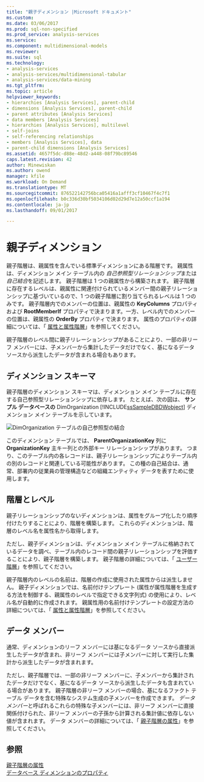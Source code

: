 ```yaml
---
title: "親子ディメンション |Microsoft ドキュメント"
ms.custom: 
ms.date: 03/06/2017
ms.prod: sql-non-specified
ms.prod_service: analysis-services
ms.service: 
ms.component: multidimensional-models
ms.reviewer: 
ms.suite: sql
ms.technology:
- analysis-services
- analysis-services/multidimensional-tabular
- analysis-services/data-mining
ms.tgt_pltfrm: 
ms.topic: article
helpviewer_keywords:
- hierarchies [Analysis Services], parent-child
- dimensions [Analysis Services], parent-child
- parent attributes [Analysis Services]
- data members [Analysis Services]
- hierarchies [Analysis Services], multilevel
- self-joins
- self-referencing relationships
- members [Analysis Services], data
- parent-child dimensions [Analysis Services]
ms.assetid: 4657f5dc-d88e-48d2-a448-08f79bc89546
caps.latest.revision: 42
author: Minewiskan
ms.author: owend
manager: kfile
ms.workload: On Demand
ms.translationtype: MT
ms.sourcegitcommit: 876522142756bca05416a1afff3cf10467f4c7f1
ms.openlocfilehash: b0c336d30bf5034106d02d29d7e12a50ccf1a194
ms.contentlocale: ja-jp
ms.lasthandoff: 09/01/2017

---
```

# <a name="parent-child-dimension"></a>親子ディメンション
  親子階層は、親属性を含んでいる標準ディメンションにある階層です。 親属性は、ディメンション メイン テーブル内の *自己参照型リレーションシップ*または *自己結合*を記述します。 親子階層は 1 つの親属性から構築されます。 親子階層に存在するレベルは、親属性に関連付けられているメンバー間の親子リレーションシップに基づいているので、1 つの親子階層に割り当てられるレベルは 1 つのみです。 親子階層内でのメンバーの位置は、親属性の **KeyColumns** プロパティおよび **RootMemberIf** プロパティで決まります。一方、レベル内でのメンバーの位置は、親属性の **OrderBy** プロパティで決まります。 属性のプロパティの詳細については、「 [属性と属性階層](../../analysis-services/multidimensional-models-olap-logical-dimension-objects/attributes-and-attribute-hierarchies.md)」を参照してください。  
  
 親子階層のレベル間に親子リレーションシップがあることにより、一部の非リーフ メンバーには、子メンバーから集計したデータだけでなく、基になるデータ ソースから派生したデータが含まれる場合もあります。  
  
## <a name="dimension-schema"></a>ディメンション スキーマ  
 親子階層のディメンション スキーマは、ディメンション メイン テーブルに存在する自己参照型リレーションシップに依存します。 たとえば、次の図は、 **サンプル データベースの** DimOrganization [!INCLUDE[ssSampleDBDWobject](../../includes/sssampledbdwobject-md.md)] ディメンション メイン テーブルを示しています。  
  
 ![DimOrganization テーブルの自己参照型の結合](../../analysis-services/multidimensional-models/media/dimorganization.gif "DimOrganization テーブルの自己参照型の結合")  
  
 このディメンション テーブルでは、 **ParentOrganizationKey** 列に **OrganizationKey** 主キー列との外部キー リレーションシップがあります。 つまり、このテーブル内の各レコードは、親子リレーションシップによりテーブル内の別のレコードと関連している可能性があります。 この種の自己結合は、通常、部署内の従業員の管理構造などの組織エンティティ データを表すために使用します。  
  
## <a name="hierarchies-and-levels"></a>階層とレベル  
 親子リレーションシップのないディメンションは、属性をグループ化したり順序付けたりすることにより、階層を構築します。 これらのディメンションは、階層のレベル名を属性名から取得します。  
  
 ただし、親子ディメンションは、ディメンション メイン テーブルに格納されているデータを調べ、テーブル内のレコード間の親子リレーションシップを評価することにより、親子階層を構築します。 親子階層の詳細については、「 [ユーザー階層](../../analysis-services/multidimensional-models-olap-logical-dimension-objects/user-hierarchies.md)」を参照してください。  
  
 親子階層内のレベルの名前は、階層の作成に使用された属性からは派生しません。 親子ディメンションでは、名前付けテンプレート (属性が属性階層を生成する方法を制御する、親属性のレベルで指定できる文字列式) の使用により、レベル名が自動的に作成されます。 親属性用の名前付けテンプレートの設定方法の詳細については、「 [属性と属性階層](../../analysis-services/multidimensional-models-olap-logical-dimension-objects/attributes-and-attribute-hierarchies.md)」を参照してください。  
  
## <a name="data-members"></a>データ メンバー  
 通常、ディメンションのリーフ メンバーには基になるデータ ソースから直接派生したデータが含まれ、非リーフ メンバーには子メンバーに対して実行した集計から派生したデータが含まれます。  
  
 ただし、親子階層では、一部の非リーフ メンバーに、子メンバーから集計されたデータだけでなく、基になるデータ ソースから派生したデータも含まれている場合があります。 親子階層の非リーフ メンバーの場合、基になるファクト テーブル データを含む特殊なシステム生成の子メンバーを作成できます。 *データ メンバー*と呼ばれるこれらの特殊な子メンバーには、非リーフ メンバーに直接関係付けられた、非リーフ メンバーの子孫から計算される集計値に依存しない値が含まれます。 データ メンバーの詳細については、「 [親子階層の属性](../../analysis-services/multidimensional-models/parent-child-dimension-attributes.md)」を参照してください。  
  
## <a name="see-also"></a>参照  
 [親子階層の属性](../../analysis-services/multidimensional-models/parent-child-dimension-attributes.md)   
 [データベース ディメンションのプロパティ](../../analysis-services/multidimensional-models-olap-logical-dimension-objects/database-dimension-properties.md)  
  
  

